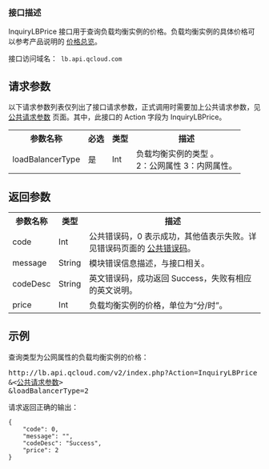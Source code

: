 ### 接口描述
 
InquiryLBPrice 接口用于查询负载均衡实例的价格。负载均衡实例的具体价格可以参考产品说明的 [价格总览](/document/product/214/1149)。

接口访问域名：` lb.api.qcloud.com`


## 请求参数
以下请求参数列表仅列出了接口请求参数，正式调用时需要加上公共请求参数，见 [公共请求参数](/document/api/214/4183) 页面。其中，此接口的 Action 字段为 InquiryLBPrice。

<table class="t"><tbody><tr>
<th><b>参数名称</b></th>
<th><b>必选</b></th>
<th><b>类型</b></th>
<th><b>描述</b></th>
<tr>
<td> loadBalancerType <td> 是 <td> Int <td> 负载均衡实例的类型 。<br> 2：公网属性 3：内网属性。
</tbody></table>

 

## 返回参数
 

<table class="t"><tbody><tr>
<th><b>参数名称</b></th>
<th><b>类型</b></th>
<th><b>描述</b></th>

<tr>
<td> code <td> Int <td> 公共错误码，0 表示成功，其他值表示失败。详见错误码页面的 <a href="/doc/api/244/%E9%94%99%E8%AF%AF%E7%A0%81#1.E3.80.81.E5.85.AC.E5.85.B1.E9.94.99.E8.AF.AF.E7.A0.81" title="公共错误码">公共错误码</a>。
<tr>
<td> message <td> String <td> 模块错误信息描述，与接口相关。
<tr>
<td> codeDesc
<td> String
<td>  英文错误码，成功返回 Success，失败有相应的英文说明。
<tr>
<td> price <td> Int <td> 负载均衡实例的价格，单位为“分/时”。
</tbody></table>

 

## 示例
 
查询类型为公网属性的负载均衡实例的价格：
<pre>
http://lb.api.qcloud.com/v2/index.php?Action=InquiryLBPrice
&<<a href="/doc/api/229/6976">公共请求参数</a>>
&loadBalancerType=2
</pre>
请求返回正确的输出：
```
{
    "code": 0,
    "message": "",
    "codeDesc": "Success",
    "price": 2
}
```

